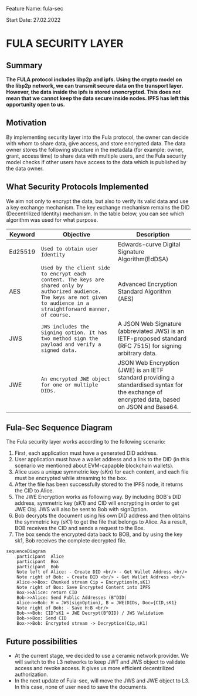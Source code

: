 Feature Name: fula-sec

Start Date: 27.02.2022

# FULA SECURITY LAYER

## Summary
**The FULA protocol includes libp2p and ipfs. Using the crypto model on the libp2p network, we can transmit secure data on the transport layer. However, the data inside the ipfs is stored unencrypted. This does not mean that we cannot keep the data secure inside nodes. IPFS has left this opportunity open to us.**


## Motivation

By implementing security layer into the Fula protocol, the owner can decide with whom to share data, give access, and store encrypted data. The data owner stores the following structure in the metadata (for example: owner, grant, access time) to share data with multiple users, and the Fula security model checks if other users have access to the data which is published by the data owner.


## What Security Protocols Implemented

We aim not only to encrypt the data, but also to verify its valid data and use a key exchange mechanism. The key exchange mechanism remains the DID (Decentrilized Identity) mechanism. In the table below, you can see which algorithm was used for what purpose.

|         Keyword       |           Objective               |   Description                         |
|----------------|-------------------------------|-----------------------------|
|Ed25519		 | `Used to obtain user Identity`  |Edwards-curve Digital Signature Algorithm(EdDSA)            |
|AES          |`Used by the client side to encrypt each content. The keys are shared only by authorized audience. The keys are not given to audience in a straightforward manner, of course.`            |Advanced Encryption Standard Algorithm (AES)           |
|JWS         |`JWS includes the Signing option. It has two method sign the payload and verify a signed data. `|A JSON Web Signature (abbreviated JWS) is an IETF-proposed standard (RFC 7515) for signing arbitrary data.|
|JWE         |`An encrypted JWE object for one or multiple DIDs.`|JSON Web Encryption (JWE) is an IETF standard providing a standardised syntax for the exchange of encrypted data, based on JSON and Base64.|


## Fula-Sec Sequence Diagram

The Fula security layer works according to the following scenario: 
1. First, each application must have a generated DID address.
2. User application must have a wallet address and a link to the DID (in this scenario we mentioned about EVM-capapble blockchain wallets).
3. Alice uses a unique symmetric key (sKn) for each content, and each file must be encrypted while streaming to the box.
5. After the file has been successfully stored to the IPFS node, it returns the CID to Alice.
4. The JWE Encryption works as following way. By including BOB`s DID address, symmetric key (sK1) and CID will encrypting in order to get JWE Obj. JWS will also be sent to Bob with signOption.
5. Bob decrypts the document using his own DID address and then obtains the symmetric key (sK1) to get the file that belongs to Alice. As a result, BOB receives the CID and sends a request to the Box.
6. The box sends the encrypted data back to BOB, and by using the key sk1, Bob receives the complete decrypted file.


```mermaid
sequenceDiagram
	participant  Alice  
	participant  Box
	participant  Bob 
	Note left of Alice: - Create DID <br/> - Get Wallet Address <br/>
	Note right of Bob: - Create DID <br/> - Get Wallet Address <br/>
	Alice->>Box: Chunked stream Cip = Encryption(m,sK1)
	Note right of Box: Save Encrypted Content into IPFS
	Box->>Alice: return CID
	Bob->>Alice: Send Public Addresses (B^DID)
	Alice->>Bob: H = JWS(signOption), B = JWE(DIDs, Doc={CID,sK1}
	Note right of Bob: - Save H:B <br/>
	Bob->>Bob: CID^sK1 = JWE Decrypt(B^DID) / JWS Validation
	Bob->>Box: Send CID
	Box->>Bob: Encrypted stream -> Decryption(Cip,sK1)
```
## Future possibilities
- At the current stage, we decided to use a ceramic network provider. We will switch to the L3 networks to keep JWT and JWS object to validate access and revoke access. It gives us more efficient decentrilized authorization.
- In the next update of Fula-sec, will move the JWS and JWE object to L3. In this case, none of user need to save the documents.